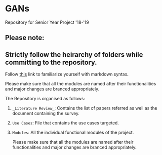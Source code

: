 # GANs
Repository for Senior Year Project '18-'19

## Please note:
## Strictly follow the heirarchy of folders while committing to the repository.
Follow [this](https://github.com/adam-p/markdown-here/wiki/Markdown-Cheatsheet) link to familiarize yourself with markdown syntax.

Please make sure that all the modules are named after their functionalities and major changes are branced appropriately.

The Repository is organised as follows:

1. ``` _Literature Review_ ```: Contains the list of papers referred as well as the document containing the survey.
2. ```Use Cases```: File that contains the use cases targeted.
3. ```Modules```: All the individual functional modules of the project.

   Please make sure that all the modules are named after their functionalities and major changes are branced appropriately.
